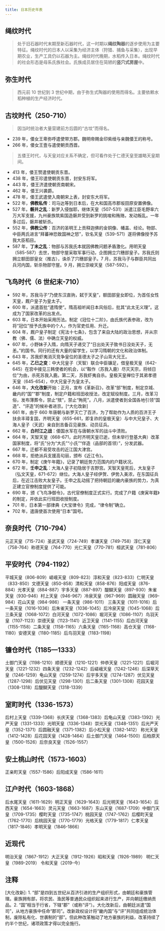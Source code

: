 ```yaml
---
title: 日本历史年表
---
```


## 绳纹时代

> 处于旧石器时代末期至新石器时代，这一时期以**绳纹陶器**的逐步使用为主要特征。绳纹时代的日本人以采集为经济主体（狩猎、捕鱼与采集），出现早期农业，生产工具仍以石器为主。绳纹时代晚期，水稻传入日本。绳纹时代的社会形态是母系氏族社会。氏族成员居住在简陋的**竖穴式房屋**中。

## 弥生时代

> 西元前 10 世纪到 3 世纪中期，由于弥生式陶器的使用而得名。主要依赖水稻种植的生产经济时代。

## 古坟时代（250-710）

> 因当时统治者大量营建前方后圆的“古坟”而得名。

- 239 年，倭女王卑弥呼遣使带方郡。魏明帝赐金印紫绶与亲魏倭王的称号。
- 266 年，倭女王壹与遣使朝贡西晋。

> 五倭王时代，与天皇对应关系不确定，但可看作处于仁德天皇至雄略天皇期间。

- 413 年，倭王赞遣使朝贡东晋。
- 438 年，倭王珍遣使朝贡东晋，封安东将军。
- 443 年，倭王济遣使朝贡南朝宋。
- 462 年，倭王兴袭爵。
- 478 年，倭王武遣使入南朝宋上表，封安东大将军。
- 522 年，**佛教私传**：司马达等到日本后，在大和国高市郡坂田原安置佛像。
- 527 年，**磐井之乱**：新罗入侵伽耶，继体天皇（507-531）派遣江臣毛野率六万大军支援，九州豪族筑紫国造磐井受到新罗的挑唆和贿赂，发动叛乱。一年多过后，磐井被斩杀。
- 552 年，**佛教公传**：百济的圣明王上贡释迦佛的金铜像、幡盖、经论。物部、中臣两氏进言“拜蕃神恐致国神之怒”，钦名天皇（539-571）遂将佛像授予苏我大臣稻目。
- 587 年，**丁未之乱**：物部与苏我氏本就因佛教问题矛盾激化。用明天皇（585-587）去世，物部守屋采取军事行动，企图拥立穴穗部皇子。苏我氏则拥立额田部皇女（推古），诛杀了穴穗部皇子。7 月，苏我马子与群臣共同出兵河内国，斩杀物部守屋。9 月，拥立崇峻天皇（587-592）。

## 飞鸟时代（6 世纪末-710）

- 592 年，苏我马子“乃使东汉直驹，弑于天皇”，额田部皇女即位，为首任女性天皇，厩户皇子为皇太子。
- 600 年，派遣首批“遣隋使”。隋高祖听闻日本风俗后，批其“此太无义理”。这成为了国家改革的出发点。
- 603 年，日本开始采用历法。制定《冠位十二阶》，由氏族代表参政，改为将“冠位”授予氏族中的个人，作为官吏任用、升迁。
- 604 年，厩户皇子制定《宪法十七条》，包含了来自大陆的政治思想，并从宗教（佛、儒、法）中确立天皇的权威。
- 607 年，小野妹子入隋，向隋天子递交了“日出处天子致书日没处天子，无恙。”的国书。同行的还有大量的留学生，以学习隋朝的文化和政治体制。
- 643 年，苏我虾夷消灭竞争皇位的圣德太子之子山背大兄王。
- 645 年，**乙巳之变**：中大兄皇子（天智）联合中臣镰足，借皇极天皇（642-645）在宫中接见三韩使者的机会，以“鞍作（苏我入鹿）尽灭天宗，将倾日位”为由，杀死苏我入鹿。第二天，苏我虾夷自杀。皇极天皇禅位于其弟孝德天皇（645-654），中大兄皇子为皇太子。
- 646 年，**大化改新**开始：正月，宣布《革新召》，改革“部”制度，制定京城、畿内的“国”“郡”制度，制定户籍和班田收授法，改定赋役制度。三月，改革习俗，发布薄葬令，禁止“殡”，禁止“殉死”。八月，派遣使者到全国各地引领“国造”、“评造”的候补者进京。[^大化改新]
- 661 年，由于 660 年唐朝与新罗灭亡了百济，为了帮助作为人质的百济王子扶余丰璋复国，齐明天皇（655-661，即复祚的皇极天皇）与中大兄皇子、大海人皇子（天武）亲自到吉备召见豪族、动员征兵。
- 662 年，**白村江之战**：倭国水军在与唐朝水军的战斗中溃败。
- 664 年，天智天皇（668-671，此时齐明天皇已逝，但未举行登基大典）改革国家制度，将“氏”分为“大氏”“小氏”“伴造（品部的首领）”，分发武器。
- 667 年，迁都不易受攻击的近江国大津宫。
- 668 年，拒绝派兵支援高句丽，颁布《近江令》。
- 670 年，制定《庚午年籍》，记录了朝廷势力范围内的户籍状况。
- 672 年，**壬申之乱**：大海人皇子初隐居于吉野宫。天智天皇死后，大友皇子（弘文天皇，671-672）继位。大海人皇子经伊贺、伊势入美浓，在东国征兵后，在近江击败大友皇子。壬申之乱动摇了把持朝廷的畿内豪族的势力，为真正建立官僚制度提供了可能。
- 690 年，颁《飞鸟净御令》，古代官僚制度正式实行。完成了户籍《庚寅年籍》的制定，并依此实行班田收授制度。
- 701 年，日本第一部律典《大宝律令》完成，“律令制”确立。
- 702 年，遣唐使首次使用“日本”国号。

## 奈良时代（710-794）

元正天皇（715-724）圣武天皇（724-749）孝谦天皇（749-758）淳仁天皇（758-764）称德天皇（764-770）光仁天皇（770-781）桓武天皇（781-806）

## 平安时代（794-1192）

平城天皇（806-809）嵯峨天皇（809-823）淳和天皇（823-833）仁明天皇（833-850）文德天皇（850-858）清和天皇（858-876）阳成天皇（876-884）光孝天皇（884-887）宇多天皇（887-897）醍醐天皇（897-930）朱雀天皇（930-946）村上天皇（946-967）冷泉天皇（967-969）圆融天皇（969-984）花山天皇（984-986）
一条天皇（986-1011） 三条天皇（1011-1016）后一条天皇（1016-1036）后朱雀天皇（1036-1045）后冷泉天皇（1045-1068）后三条天皇（1068-1072）白河天皇（1072-1086）堀河天皇（1086-1107）鸟羽天皇（1107-1123）崇德天皇（1123-1141）近卫天皇（1141-1155）后白河天皇（1155-1158）二条天皇（1158-1165）六条天皇（1165-1168）高仓天皇（1168-1180）安德天皇（1180-1185）后鸟羽天皇（1183-1198）

## 镰仓时代（1185—1333）

土御门天皇（1198-1210）顺德天皇（1210-1221）仲恭天皇（1221-1221）后堀河天皇（1221-1232）四条天皇（1232-1242）后嵯峨天皇（1242-1246）后深草天皇（1246-1259）龟山天皇（1259-1274）后宇多天皇（1274-1287）伏见天皇（1287-1298）后伏见天皇（1298-1301）后二条天皇（1301-1308）花园天皇（1308-1318）后醍醐天皇（1318-1339）

## 室町时代（1336-1573）

后村上天皇（1339-1368）长庆天皇（1368-1383）后龟山天皇（1383-1392）光严天皇（1331-1333）光明天皇（1336-1348）崇光天皇（1348-1351）后光严天皇（1352-1371）后圆融天皇（1371-1382）后小松天皇（1382-1412） 称光天皇（1412-1428）后花园天皇（1428-1464）后土御门天皇（1464-1500）后柏原天皇（1500-1526）后奈良天皇（1526-1557）

## 安土桃山时代（1573-1603）

正亲町天皇（1557-1586）后阳成天皇（1586-1611）

## 江户时代（1603-1868）

后水尾天皇（1611-1629）明正天皇（1629-1643）后光明天皇（1643-1654）后西天皇（1654-1663）灵元天皇（1663-1687）东山天皇（1687-1709）中御门天皇（1709-1735）樱町天皇（1735-1747）桃园天皇（1747-1762）后樱町天皇（1762-1770）后桃园天皇（1770-1779）光格天皇（1779-1817）仁孝天皇（1817-1846）孝明天皇（1846-1866）

## 近现代

明治天皇（1867-1912）大正天皇（1912-1926）昭和天皇（1926-1989）
明仁天皇（1989-2019）
令和天皇（2019-今）

## 注释

[大化改新]: 1. “部”是四到五世纪从百济引进的生产组织形式，由朝廷和豪族管理。豪族拥有部，将农民、渔民等普通民众组织起来进行生产，并向朝廷缴纳贡品。2. “国”相当于行省，下辖“郡”（或称“评“）。大化改新后，由朝廷派遣“国司”，从地方豪族中任命“郡司”。改新政权设计将“畿内国”与“评”共同组成统治体制，废除私有化、世袭制的“部”。但此种改革触动了地方豪族的利益，改革持续了约半个世纪，诸项政策才得以完全施行。

